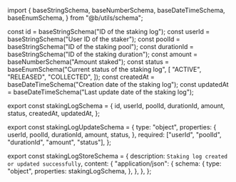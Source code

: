 import {
  baseStringSchema,
  baseNumberSchema,
  baseDateTimeSchema,
  baseEnumSchema,
} from "@b/utils/schema";

const id = baseStringSchema("ID of the staking log");
const userId = baseStringSchema("User ID of the staker");
const poolId = baseStringSchema("ID of the staking pool");
const durationId = baseStringSchema("ID of the staking duration");
const amount = baseNumberSchema("Amount staked");
const status = baseEnumSchema("Current status of the staking log", [
  "ACTIVE",
  "RELEASED",
  "COLLECTED",
]);
const createdAt = baseDateTimeSchema("Creation date of the staking log");
const updatedAt = baseDateTimeSchema("Last update date of the staking log");

export const stakingLogSchema = {
  id,
  userId,
  poolId,
  durationId,
  amount,
  status,
  createdAt,
  updatedAt,
};

export const stakingLogUpdateSchema = {
  type: "object",
  properties: {
    userId,
    poolId,
    durationId,
    amount,
    status,
  },
  required: ["userId", "poolId", "durationId", "amount", "status"],
};

export const stakingLogStoreSchema = {
  description: `Staking log created or updated successfully`,
  content: {
    "application/json": {
      schema: {
        type: "object",
        properties: stakingLogSchema,
      },
    },
  },
};

